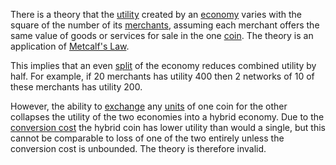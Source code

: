 There is a theory that the [utility](Glossary#utility) created by an [economy](Glossary#economy) varies with the square of the number of its [merchants](Glossary#merchant), assuming each merchant offers the same value of goods or services for sale in the one [coin](Glossary#coin). The theory is an application of [Metcalf's Law](https://en.wikipedia.org/wiki/Metcalfe%27s_law).

This implies that an even [split](Glossary#split) of the economy reduces combined utility by half. For example, if 20 merchants has utility 400 then 2 networks of 10 of these merchants has utility 200.

However, the ability to [exchange](Glossary#exchange) any [units](Glossary#unit) of one coin for the other collapses the utility of the two economies into a hybrid economy. Due to the [conversion cost](Consolidation-Principle) the hybrid coin has lower utility than would a single, but this cannot be comparable to loss of one of the two entirely unless the conversion cost is unbounded. The theory is therefore invalid.